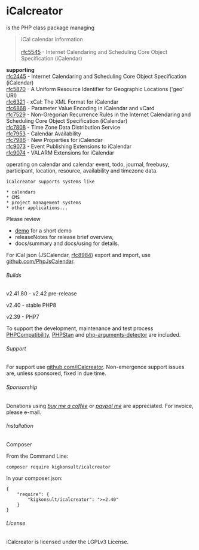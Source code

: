 # iCalcreator

is the PHP class package managing

> iCal calendar information
<br><br>[rfc5545] - Internet Calendaring and Scheduling Core Object Specification (iCalendar) 

__supporting__<br>
[rfc2445] - Internet Calendaring and Scheduling Core Object Specification (iCalendar)<br>
[rfc5870] - A Uniform Resource Identifier for Geographic Locations ('geo' URI)<br>
[rfc6321] - xCal: The XML Format for iCalendar<br>
[rfc6868] - Parameter Value Encoding in iCalendar and vCard<br>
[rfc7529] - Non-Gregorian Recurrence Rules in the Internet Calendaring and Scheduling Core Object Specification (iCalendar)<br>
[rfc7808] - Time Zone Data Distribution Service<br>
[rfc7953] - Calendar Availability<br>
[rfc7986] - New Properties for iCalendar<br>
[rfc9073] - Event Publishing Extensions to iCalendar<br>
[rfc9074] - VALARM Extensions for iCalendar<br>

operating on calendar and
calendar event, todo, journal, freebusy, participant, location, resource, availability and timezone data.

~~~~~~~~
iCalcreator supports systems like

* calendars
* CMS
* project management systems
* other applications...
~~~~~~~~

Please review 
- [demo] for a short demo 
- releaseNotes for release brief overview,
- docs/summary and docs/using for details.

For iCal json (JSCalendar, [rfc8984]) export and import, use [github.com/PhpJsCalendar].

###### Builds

v2.41.80 - v2.42 pre-release

v2.40 - stable PHP8

v2.39 - PHP7

To support the development, maintenance and test process 
[PHPCompatibility], [PHPStan] and [php-arguments-detector] are included.

###### Support

For support use [github.com/iCalcreator]. Non-emergence support issues are, unless sponsored, fixed in due time.


###### Sponsorship

Donations using _[buy me a coffee]_ or _[paypal me]_ are appreciated.
For invoice, please e-mail.

###### Installation

Composer

From the Command Line:

```
composer require kigkonsult/icalcreator
```

In your composer.json:

```
{
    "require": {
        "kigkonsult/icalcreator": ">=2.40"
    }
}
```

###### License

iCalcreator is licensed under the LGPLv3 License.

[buy me a coffee]:https://www.buymeacoffee.com/kigkonsult
[paypal me]:https://paypal.me/kigkonsult
[demo]:docs/demoUsage.md
[github.com/iCalcreator]:https://github.com/iCalcreator/iCalcreator/issues
[github.com/PhpJsCalendar]:https://github.com/iCalcreator/PhpJsCalendar
[paypal.me/kigkonsult]:https://paypal.me/kigkonsult
[PHPCompatibility]:https://github.com/PHPCompatibility/PHPCompatibility
[PHPStan]:https://github.com/phpstan/phpstan
[php-arguments-detector]:https://github.com/DeGraciaMathieu/php-arguments-detector
[rfc2445]:https://www.rfc-editor.org/info/rfc2445
[rfc5545]:https://www.rfc-editor.org/info/rfc5545
[rfc5870]:https://www.rfc-editor.org/info/rfc5870
[rfc6321]:https://www.rfc-editor.org/info/rfc6321
[rfc6868]:https://www.rfc-editor.org/info/rfc6868
[rfc7529]:https://www.rfc-editor.org/info/rfc7529
[rfc7808]:https://www.rfc-editor.org/info/rfc7808
[rfc7953]:https://www.rfc-editor.org/info/rfc7953
[rfc7986]:https://www.rfc-editor.org/info/rfc7986
[rfc8984]:https://www.rfc-editor.org/info/rfc8984
[rfc9073]:https://www.rfc-editor.org/info/rfc9073
[rfc9074]:https://www.rfc-editor.org/info/rfc9074
